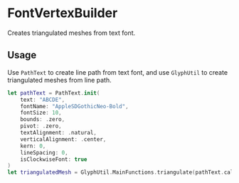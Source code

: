 # FontVertexBuilder

Creates triangulated meshes from text font.

## Usage

Use ```PathText``` to create line path from text font, and use ```GlyphUtil``` to create triangulated meshes from line path.

```.swift
let pathText = PathText.init(
    text: "ABCDE",
    fontName: "AppleSDGothicNeo-Bold",
    fontSize: 10,
    bounds: .zero,
    pivot: .zero,
    textAlignment: .natural,
    verticalAlignment: .center,
    kern: 0,
    lineSpacing: 0,
    isClockwiseFont: true
)
let triangulatedMesh = GlyphUtil.MainFunctions.triangulate(pathText.calculatedPaths, isClockwiseFont: true)
```
